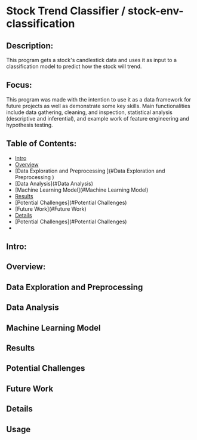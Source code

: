 # Stock Trend Classifier / stock-env-classification

## Description:
This program gets a stock's candlestick data and uses it as input to a classification model to predict how the stock will trend.

## Focus:
This program was made with the intention to use it as a data framework for future projects as well as demonstrate some key skills. Main functionalities include data gathering, cleaning, and inspection, statistical analysis (descriptive and inferential), and example work of feature engineering and hypothesis testing.

## Table of Contents:
- [Intro](#Intro)
- [Overview](#Overview)
- [Data Exploration and Preprocessing ](#Data Exploration and Preprocessing )
- [Data Analysis](#Data Analysis)
- [Machine Learning Model](#Machine Learning Model)
- [Results](#Results)
- [Potential Challenges](#Potential Challenges)
- [Future Work](#Future Work)
- [Details](#Details)
- [Potential Challenges](#Potential Challenges)
- 

## Intro:
## Overview:
## Data Exploration and Preprocessing 
## Data Analysis
## Machine Learning Model
## Results
## Potential Challenges
## Future Work
## Details
## Usage



